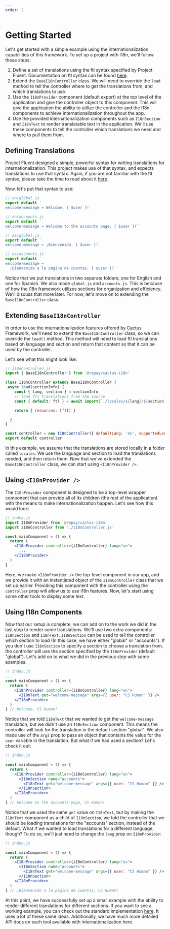 ```yaml
---
order: 2
---
```


# Getting Started

Let's get started with a simple example using the internationalization capabilities of this framework. To set up a project with i18n, we'll follow these steps:

1. Define a set of translations using the ftl syntax specified by Project Fluent. Documentation on ftl syntax can be found [here](https://projectfluent.org/fluent/guide/).
2. Extend the `BaseI18nController` class. We will need to override the `load` method to tell the controller where to get the translations from, and which translations to use.
3. Use the `I18nProvider` component (default export) at the top level of the application and give the controller object to this component. This will give the application the ability to utilize the controller and the i18n components to achieve internationalization throughout the app.
4. Use the provided internationalization components such as `I18nSection` and `I18nText` to render translatable text in the application. We'll use these components to tell the controller which translations we need and where to pull them from.

## Defining Translations

Project Fluent designed a simple, powerful syntax for writing translations for internationalization. This project makes use of that syntax, and expects translations to use that syntax. Again, if you are not familiar with the ftl syntax, please take the time to read about it [here](https://projectfluent.org/fluent/guide/).

Now, let's put that syntax to use:

```js
// en/global.js
export default `
welcome-message = Welcome, { $user }!`

// en/accounts.js
export default `
welcome-message = Welcome to the accounts page, { $user }!`

// es/global.js
export default `
welcome-message = ¡Bienvenido, { $user }!`

// es/accounts.js
export default `
welcome-message =
  ¡Bienvenido a la página de cuentas, { $user }!`
```

Notice that we put translations in two separate folders; one for English and one for Spanish. We also made `global.js` and `accounts.js`. This is because of how the i18n framework utilizes sections for organization and efficiency. We'll discuss that more later. For now, let's move on to extending the `BaseI18nController` class.

## Extending `BaseI18nController`

In order to use the internationalization features offered by Cactus Framework, we'll need to extend the `BaseI18nController` class, so we can override the `load()` method. This method will need to load ftl translations based on language and section and return that content so that it can be used by the controller.

Let's see what this might look like:

```js
// i18nController.js
import { BaseI18nController } from '@repay/cactus-i18n'

class I18nController extends BaseI18nController {
 async load(sectionInfo) {
    const { lang, section } = sectionInfo
    // load ftl translations from the source
    const { default: ftl } = await import(`./locales/${lang}/${section}.ftl`)

    return { resources: [ftl] }

  }
}

const controller = new I18nController({ defaultLang: 'en', supportedLangs: ['en', 'es'] })
export default controller
```

In this example, we assume that the translations are stored locally in a folder called `locales`. We use the language and section to load the translations needed, and then return them. Now that we've extended the `BaseI18nController` class, we can start using `<I18nProvider />`.

## Using `<I18nProvider />`

The `I18nProvider` component is designed to be a top-level wrapper component that can provide all of its children (the rest of the application) with the means to make internationalization happen. Let's see how this would look:

```jsx
// index.js
import I18nProvider from '@repay/cactus-i18n'
import i18nController from './i18nController.js'

const mainComponent = () => {
  return (
    <I18nProvider controller={i18nController} lang="en">
      ...
    </I18nProvider>
  )
}
```

Here, we make `<I18nProvider />` the top-level component in our app, and we provide it with an instantiated object of the `I18nController` class that we set up earlier. Providing this component with the controller using the `controller` prop will allow us to use i18n features. Now, let's start using some other tools to display some text.

## Using I18n Components

Now that our setup is complete, we can add on to the work we did in the last step to render some translations. We'll use two extra components: `I18nSection` and `I18nText`. `I18nSection` can be used to tell the controller which section to load (In this case, we have either "global" or "accounts"). If you don't use `I18nSection` to specify a section to choose a translation from, the controller will use the section specified by the `I18nProvider` (default "global"). Let's add on to what we did in the previous step with some examples.

```jsx
// index.js
...
const mainComponent = () => {
  return (
    <I18nProvider controller={i18nController} lang="en">
      <I18nText get="welcome-message" args={{ user: "CS Human" }} />
    </I18nProvider>
  )
} // Welcome, CS Human!
```

Notice that we told `I18nText` that we wanted to get the `welcome-message` translation, but we didn't use an `I18nSection` component. This means the controller will look for the translation in the default section "global". We also made use of the `args` prop to pass an object that contains the value for the `user` variable in the translation. But what if we had used a section? Let's check it out:

```jsx
// index.js
...
const mainComponent = () => {
  return (
    <I18nProvider controller={i18nController} lang="en">
      <I18nSection name="accounts">
        <I18nText get="welcome-message" args={{ user: "CS Human" }} />
      </I18nSection>
    </I18nProvider>
  )
} // Welcome to the accounts page, CS Human!
```

Notice that we used the same `get` value on `I18nText`, but by making the `I18nText` component as a child of `I18nSection`, we told the controller that we should be loading translations for the "accounts" section, instead of the default. What if we wanted to load translations for a different language, though? To do so, we'll just need to change the `lang` prop on `I18nProvider`:

```jsx
// index.js
...
const mainComponent = () => {
  return (
    <I18nProvider controller={i18nController} lang="es">
      <I18nSection name="accounts">
        <I18nText get="welcome-message" args={{ user: "CS Human" }} />
      </I18nSection>
    </I18nProvider>
  )
} // ¡Bienvenido a la página de cuentas, CS Human!
```

At this point, we have successfully set up a small example with the ability to render different translations for different sections. If you want to see a working example, you can check out the standard implementation [here](https://github.com/repaygithub/cactus/tree/master/examples/standard). It uses a lot of these same ideas. Additionally, we have much more detailed API docs on each tool available with internationalization <a to='../api-documentation'>here</a>.
